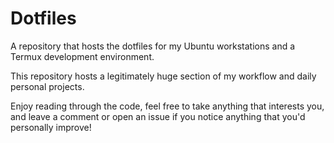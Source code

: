 # Dotfiles

A repository that hosts the dotfiles for my Ubuntu workstations and a Termux development environment.

This repository hosts a legitimately huge section of my workflow and daily personal projects.

Enjoy reading through the code, feel free to take anything that interests you,
and leave a comment or open an issue if you notice anything that you'd
personally improve!

